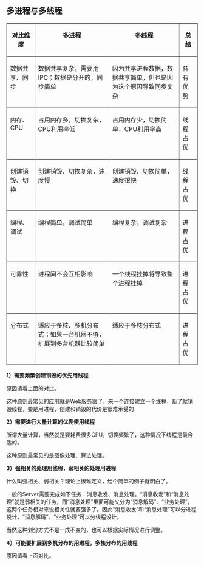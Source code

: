 ## 多进程与多线程

<table border="1" cellspacing="0" cellpadding="0">
<tbody>
<tr>
<td valign="top">
<p align="center"><strong>对比维度</strong></p>
</td>
<td valign="top">
<p align="center"><strong>多进程</strong></p>
</td>
<td valign="top">
<p align="center"><strong>多线程</strong></p>
</td>
<td valign="top">
<p align="center"><strong>总结</strong></p>
</td>
</tr>
<tr>
<td valign="top">
<p>数据共享、同步</p>
</td>
<td valign="top">
<p>数据共享复杂，需要用IPC；数据是分开的，同步简单</p>
</td>
<td valign="top">
<p>因为共享进程数据，数据共享简单，但也是因为这个原因导致同步复杂</p>
</td>
<td valign="top">
<p>各有优势</p>
</td>
</tr>
<tr>
<td valign="top">
<p>内存、CPU</p>
</td>
<td valign="top">
<p>占用内存多，切换复杂，CPU利用率低</p>
</td>
<td valign="top">
<p>占用内存少，切换简单，CPU利用率高</p>
</td>
<td valign="top">
<p>线程占优</p>
</td>
</tr>
<tr>
<td valign="top">
<p>创建销毁、切换</p>
</td>
<td valign="top">
<p>创建销毁、切换复杂，速度慢</p>
</td>
<td valign="top">
<p>创建销毁、切换简单，速度很快</p>
</td>
<td valign="top">
<p>线程占优</p>
</td>
</tr>
<tr>
<td valign="top">
<p>编程、调试</p>
</td>
<td valign="top">
<p>编程简单，调试简单</p>
</td>
<td valign="top">
<p>编程复杂，调试复杂</p>
</td>
<td valign="top">
<p>进程占优</p>
</td>
</tr>
<tr>
<td valign="top">
<p>可靠性</p>
</td>
<td valign="top">
<p>进程间不会互相影响</p>
</td>
<td valign="top">
<p>一个线程挂掉将导致整个进程挂掉</p>
</td>
<td valign="top">
<p>进程占优</p>
</td>
</tr>
<tr>
<td valign="top">
<p>分布式</p>
</td>
<td valign="top">
<p>适应于多核、多机分布式；如果一台机器不够，扩展到多台机器比较简单</p>
</td>
<td valign="top">
<p>适应于多核分布式</p>
</td>
<td valign="top">
<p>进程占优</p>
</td>
</tr>
</tbody>
</table>

**1）需要频繁创建销毁的优先用线程**

原因请看上面的对比。

这种原则最常见的应用就是Web服务器了，来一个连接建立一个线程，断了就销毁线程，要是用进程，创建和销毁的代价是很难承受的

**2）需要进行大量计算的优先使用线程**

所谓大量计算，当然就是要耗费很多CPU，切换频繁了，这种情况下线程是最合适的。

这种原则最常见的是图像处理、算法处理。

**3）强相关的处理用线程，弱相关的处理用进程**

什么叫强相关、弱相关？理论上很难定义，给个简单的例子就明白了。

一般的Server需要完成如下任务：消息收发、消息处理。“消息收发”和“消息处理”就是弱相关的任务，而“消息处理”里面可能又分为“消息解码”、“业务处理”，这两个任务相对来说相关性就要强多了。因此“消息收发”和“消息处理”可以分进程设计，“消息解码”、“业务处理”可以分线程设计。

当然这种划分方式不是一成不变的，也可以根据实际情况进行调整。

**4）可能要扩展到多机分布的用进程，多核分布的用线程**

原因请看上面对比。